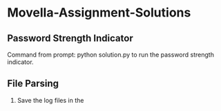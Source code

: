# Movella-Assignment-Solutions

## Password Strength Indicator
Command from prompt: python solution.py to run the password strength indicator.

## File Parsing
1. Save the log files in the 

